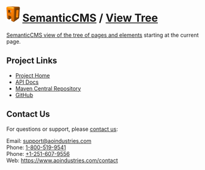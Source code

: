 # [<img src="ao-logo.png" alt="AO Logo" width="35" height="40">](https://www.aoindustries.com/) [SemanticCMS](https://semanticcms.com/) / [View Tree](https://semanticcms.com/view-tree/)
[SemanticCMS view of the tree of pages and elements](https://semanticcms.com/view-tree/) starting at the current page.

## Project Links
* [Project Home](https://semanticcms.com/view-tree/)
* [API Docs](https://semanticcms.com/view-tree/apidocs/)
* [Maven Central Repository](https://search.maven.org/#search%7Cgav%7C1%7Cg:%22com.semanticcms%22%20AND%20a:%22semanticcms-view-tree%22)
* [GitHub](https://github.com/aoindustries/semanticcms-view-tree)

## Contact Us
For questions or support, please [contact us](https://www.aoindustries.com/contact):

Email: [support@aoindustries.com](mailto:support@aoindustries.com)  
Phone: [1-800-519-9541](tel:1-800-519-9541)  
Phone: [+1-251-607-9556](tel:+1-251-607-9556)  
Web: https://www.aoindustries.com/contact
